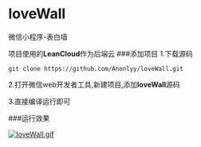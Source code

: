 # loveWall
微信小程序-表白墙

项目使用的**LeanCloud**作为后端云
###添加项目
1.下载源码

`git clone https://github.com/Anonlyy/loveWall.git`
            
        
2.打开微信web开发者工具,新建项目,添加**loveWall**源码

3.直接编译运行即可

###运行效果

[![loveWall.gif](https://i.loli.net/2017/09/11/59b5f51f69e2a.gif)](https://i.loli.net/2017/09/11/59b5f51f69e2a.gif)


